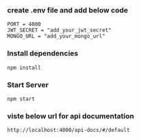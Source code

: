 ### create .env file and add below code 

```
PORT = 4000
JWT_SECRET = "add_your_jwt_secret"
MONGO_URL = "add_your_mongo_url"
```

### Install dependencies

```
npm install
```

### Start Server

```
npm start
```

### viste below url for api documentation

```
http://localhost:4000/api-docs/#/default
```

